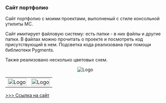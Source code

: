 ### Сайт портфолио

Сайт портфолио с моими проектами, выполненый с стиле консольной утилиты MC.
<br>

Сайт имитирует файловую систему: есть папки - в них файлы и другие папки. В файлах можно прочитать о проекте и посмотреть код присутствующий в нем.
Подсветка кода реализована при помощи библиотеки Pygments.

Также реализовано несколько цветовых схем.
<div align="center">
    <img src="https://i.imgur.com/tXfaQXh.png" alt="Logo" width="" height="">
</div>
<div align="">
    <table >
     <tr>
        <td> <img src="https://i.imgur.com/mjHx3yW.png" alt="Logo" width="100%" ></td>
    <td> <img src="https://i.imgur.com/xOGEWJs.png" alt="Logo" width="100%" ></td>
     </tr>
    </table>
    </div>
<a href="https://portfolio.vim-store.ru/"> >>> Ссылка на сайт</a>